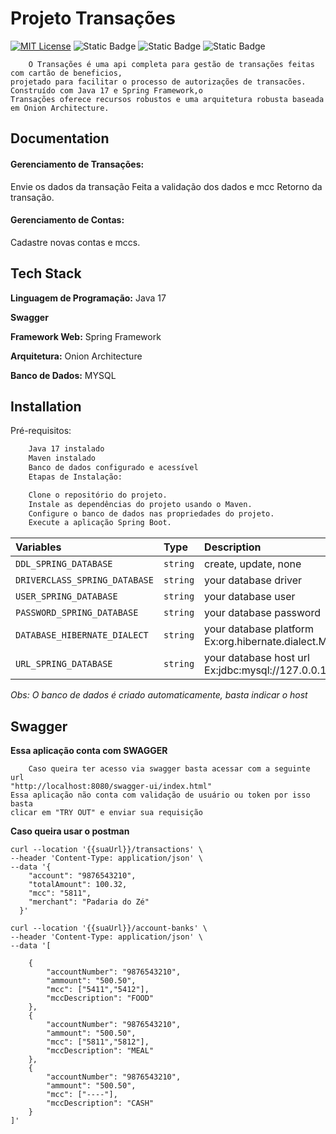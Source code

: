 
# Projeto Transações
[![MIT License](https://img.shields.io/badge/License-MIT-green.svg)](https://choosealicense.com/licenses/mit/)  ![Static Badge](https://img.shields.io/badge/autor-Anderson-blue)
![Static Badge](https://img.shields.io/badge/stack-java17-blue)  ![Static Badge](https://img.shields.io/badge/framework-spring-green)


        O Transações é uma api completa para gestão de transações feitas com cartão de beneficios, 
    projetado para facilitar o processo de autorizações de transacões. Construído com Java 17 e Spring Framework,o 
    Transações oferece recursos robustos e uma arquitetura robusta baseada em Onion Architecture.


## Documentation


#### Gerenciamento de Transações:

Envie os dados da transação
Feita a validação dos dados e mcc 
Retorno da transação.

#### Gerenciamento de Contas:

Cadastre novas contas e mccs.


## Tech Stack


**Linguagem de Programação:** Java 17

**Swagger**

**Framework Web:** Spring Framework

**Arquitetura:** Onion Architecture

**Banco de Dados:** MYSQL


## Installation

Pré-requisitos:
```bash
    Java 17 instalado
    Maven instalado
    Banco de dados configurado e acessível
    Etapas de Instalação:

    Clone o repositório do projeto.
    Instale as dependências do projeto usando o Maven.
    Configure o banco de dados nas propriedades do projeto.
    Execute a aplicação Spring Boot.
```


| Variables | Type     | Description                                                     |
| :-------- | :------- |:----------------------------------------------------------------|
| `DDL_SPRING_DATABASE` | `string` | create, update, none                                            |
| `DRIVERCLASS_SPRING_DATABASE` | `string` | your database driver                                            |
| `USER_SPRING_DATABASE` | `string` | your database user                                              |
| `PASSWORD_SPRING_DATABASE` | `string` | your database password                                          |
| `DATABASE_HIBERNATE_DIALECT` | `string` | your database platform Ex:org.hibernate.dialect.MySQLDialect    |
| `URL_SPRING_DATABASE` | `string` | your database host url Ex:jdbc:mysql://127.0.0.1:3306/transacao |

*Obs: O banco de dados é criado automaticamente, basta indicar o host*

## Swagger

**Essa aplicação conta com SWAGGER**

        Caso queira ter acesso via swagger basta acessar com a seguinte url 
    "http://localhost:8080/swagger-ui/index.html"
    Essa aplicação não conta com validação de usuário ou token por isso basta 
    clicar em "TRY OUT" e enviar sua requisição 

**Caso queira usar o postman**

```curl transação
curl --location '{{suaUrl}}/transactions' \
--header 'Content-Type: application/json' \
--data '{
    "account": "9876543210",
    "totalAmount": 100.32,
    "mcc": "5811",
    "merchant": "Padaria do Zé"
  }'

```
```curl contas
curl --location '{{suaUrl}}/account-banks' \
--header 'Content-Type: application/json' \
--data '[

    {
        "accountNumber": "9876543210",
        "ammount": "500.50",
        "mcc": ["5411","5412"],
        "mccDescription": "FOOD"
    },
    {
        "accountNumber": "9876543210",
        "ammount": "500.50",
        "mcc": ["5811","5812"],
        "mccDescription": "MEAL"
    },
    {
        "accountNumber": "9876543210",
        "ammount": "500.50",
        "mcc": ["----"],
        "mccDescription": "CASH"
    }
]'
```